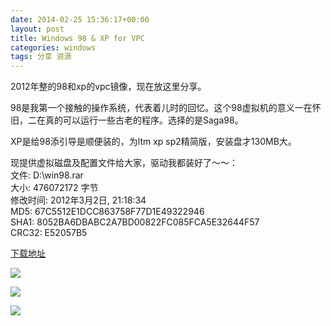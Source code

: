 ```yaml
---
date: 2014-02-25 15:36:17+00:00
layout: post
title: Windows 98 & XP for VPC
categories: windows
tags: 分享 资源
---
```


2012年整的98和xp的vpc镜像，现在放这里分享。

98是我第一个接触的操作系统，代表着儿时的回忆。这个98虚拟机的意义一在怀旧，二在真的可以运行一些古老的程序。选择的是Saga98。

XP是给98添引导是顺便装的，为ltm xp sp2精简版，安装盘才130MB大。


现提供虚拟磁盘及配置文件给大家，驱动我都装好了～～：
<br />
文件: D:\win98.rar
<br />
大小: 476072172 字节
<br />
修改时间: 2012年3月2日, 21:18:34
<br />
MD5: 67C5512E1DCC863758F77D1E49322946
<br />
SHA1: 8052BA6DBABC2A7BD00822FC085FCA5E32644F57
<br />
CRC32: E52057B5
 
[下载地址](http://115.com/file/e7l9eonm)

![](https://raw2.github.com/xulihang/xulihang.github.io/master/album/win98/x1.jpg)

![](https://raw2.github.com/xulihang/xulihang.github.io/master/album/win98/x2.jpg)

![](https://raw2.github.com/xulihang/xulihang.github.io/master/album/win98/x3.jpg)


